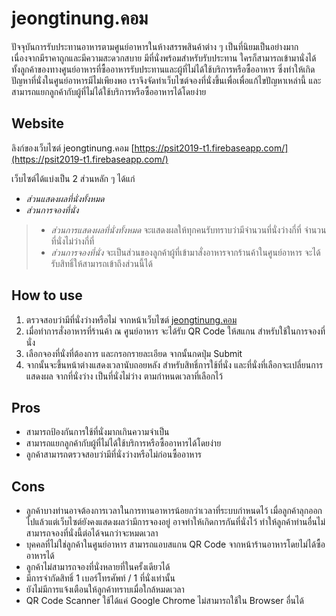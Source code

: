 ﻿# jeongtinung.คอม #


ปัจจุบันการรับประทานอาหารตามศูนย์อาหารในห้างสรรพสินค้าต่าง ๆ เป็นที่นิยมเป็นอย่างมาก เนื่องจากมีราคาถูกและมีความสะดวกสบาย มีที่นั่งพร้อมสำหรับรับประทาน ใครก็สามารถเข้ามานั่งได้ ทั้งลูกค้าของทางศูนย์อาหารที่ซื้ออาหารรับประทานและผู้ที่ไม่ได้ใช้บริการหรือซื้ออาหาร ซึ่งทำให้เกิดปัญหาที่นั่งในศูนย์อาหารมีไม่เพียงพอ เราจึงจัดทำเว็บไซต์จองที่นั่งขึ้นเพื่อเพื่อแก้ไขปัญหาเหล่านี้ และสามารถแยกลูกค้ากับผู้ที่ไม่ได้ใช้บริการหรือซื้ออาหารได้โดยง่าย





## Website ##

ลิงก์ของเว็บไซต์ jeongtinung.คอม
[https://psit2019-t1.firebaseapp.com/](https://psit2019-t1.firebaseapp.com/)

เว็บไซต์ได้แบ่งเป็น 2 ส่วนหลัก ๆ ได้แก่

 - *ส่วนแสดงผลที่นั่งทั้งหมด*
 - *ส่วนการจองที่นั่ง*


> - *ส่วนการแสดงผลที่นั่งทั้งหมด* จะแสดงผลให้ทุกคนรับทราบว่ามีจำนวนที่นั่งว่างกี่ที่ จำนวนที่นั่งไม่ว่างกี่ที่
> - *ส่วนการจองที่นั่ง* จะเป็นส่วนของลูกค้าผู้ที่เข้ามาสั่งอาหารจากร้านค้าในศูนย์อาหาร จะได้รับสิทธิ์ให้สามารถเข้าถึงส่วนนี้ได้





## How to use ##

 1. ตรวจสอบว่ามีที่นั่งว่างหรือไม่ จากหน้าเว็บไซต์ [jeongtinung.คอม](https://psit2019-t1.firebaseapp.com/)
 2. เมื่อทำการสั่งอาหารที่ร้านค้า ณ ศูนย์อาหาร จะได้รับ QR Code ให้สแกน สำหรับใช้ในการจองที่นั่ง
 3. เลือกจองที่นั่งที่ต้องการ และกรอกรายละเอียด จากนั้นกดปุ่ม Submit
 4. จากนั้นจะขึ้นหน้าต่างแสดงเวลานับถอยหลัง สำหรับสิทธิ์การใช้ที่นั่ง และที่นั่งที่เลือกจะเปลี่ยนการแสดงผล จากที่นั่งว่าง เป็นที่นั่งไม่ว่าง ตามกำหนดเวลาที่เลือกไว้







Pros
-------------------

 - สามารถป้องกันการใช้ที่นั่งมากเกินความจำเป็น
 - สามารถแยกลูกค้ากับผู้ที่ไม่ได้ใช้บริการหรือซื้ออาหารได้โดยง่าย
 - ลูกค้าสามารถตรวจสอบว่ามีที่นั่งว่างหรือไม่ก่อนซื้ออาหาร






Cons
-------------

 - ลูกค้าบางท่านอาจต้องการเวลาในการทานอาหารน้อยกว่าเวลาที่ระบบกำหนดไว้ เมื่อลูกค้าลุกออกไปแล้วแต่เว็บไซต์ยังคงแสดงผลว่ามีการจองอยู่ อาจทำให้เกิดการกันที่นั่งไว้ ทำให้ลูกค้าท่านอื่นไม่สามารถจองที่นั่งนี้ต่อได้จนกว่าจะหมดเวลา
 - บุคคลที่ไม่ใช่ลูกค้าในศูนย์อาหาร สามารถแอบสแกน QR Code จากหน้าร้านอาหารโดยไม่ได้ซื้ออาหารได้
 - ลูกค้าไม่สามารถจองที่นั่งหลายที่ในครั้งเดียวได้
 - มีการจำกัดสิทธิ์ 1 เบอร์โทรศัพท์ / 1 ที่นั่งเท่านั้น
 - ยังไม่มีการแจ้งเตือนให้ลูกค้าทราบเมื่อใกล้หมดเวลา
 - QR Code Scanner ใช้ได้แค่ Google Chrome ไม่สามารถใช้ใน Browser อื่นได้


